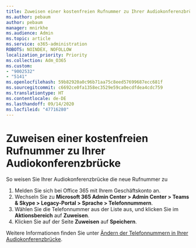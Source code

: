 ```yaml
---
title: Zuweisen einer kostenfreien Rufnummer zu Ihrer Audiokonferenzbrücke
ms.author: pebaum
author: pebaum
manager: mnirkhe
ms.audience: Admin
ms.topic: article
ms.service: o365-administration
ROBOTS: NOINDEX, NOFOLLOW
localization_priority: Priority
ms.collection: Adm_O365
ms.custom:
- "9002532"
- "5141"
ms.openlocfilehash: 59b82920a0c96b71aa75c8eed57699687ecc681f
ms.sourcegitcommit: c6692ce0fa1358ec3529e59ca0ecdfdea4cdc759
ms.translationtype: HT
ms.contentlocale: de-DE
ms.lasthandoff: 09/14/2020
ms.locfileid: "47716280"
---
```

# <a name="assign-a-toll-free-number-to-your-audio-conferencing-bridge"></a>Zuweisen einer kostenfreien Rufnummer zu Ihrer Audiokonferenzbrücke

So weisen Sie Ihrer Audiokonferenzbrücke die neue Rufnummer zu

1. Melden Sie sich bei Office 365 mit Ihrem Geschäftskonto an.
2. Wechseln Sie zu **Microsoft 365 Admin Center > Admin Center > Teams & Skype > Legacy-Portal > Sprache > Telefonnummern**.
3. Wählen Sie die Telefonnummer aus der Liste aus, und klicken Sie im **Aktionsbereich** auf **Zuweisen**.
4. Klicken Sie auf der Seite **Zuweisen** auf **Speichern**.

Weitere Informationen finden Sie unter [Ändern der Telefonnummern in Ihrer Audiokonferenzbrücke](https://docs.microsoft.com/MicrosoftTeams/change-the-phone-numbers-on-your-audio-conferencing-bridge).
